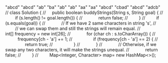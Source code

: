 "abcd"
"abcd"
"ab"
"ba"
"ab"
"ab"
"aa"
"aa"
"abcd"
"cbad"
"abcd"
"adcb"
​
​
// class Solution {
//     public boolean buddyStrings(String s, String goal) {
//         if (s.length() != goal.length()) {
//             return false;
//         }
//         if (s.equals(goal)) {
//             // If we have 2 same characters in string 's',
//             // we can swap them and still the strings will remain equal.
//             int[] frequency = new int[26];
//             for (char ch : s.toCharArray()) {
//                 frequency[ch - 'a'] += 1;
//                 if (frequency[ch - 'a'] == 2) {
//                     return true;
//                 }
//             }
//             // Otherwise, if we swap any two characters, it will make the strings unequal.
//             return false;
//         }
//         Map<Integer, Character> map= new HashMap<>();